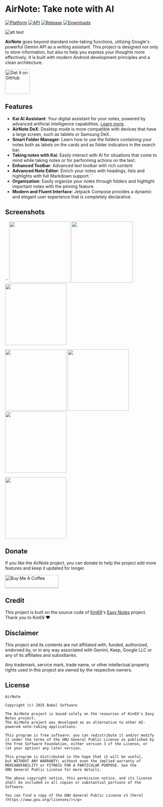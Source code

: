 # AirNote: Take note with AI

[![Platform](https://img.shields.io/badge/android-platform?style=for-the-badge&label=platform&labelColor=21262d&color=6e7681)](https://www.android.com) [![API](https://img.shields.io/badge/26%2B-level?style=for-the-badge&logo=android&logoColor=3cd382&label=API&labelColor=21262d&color=ff663b)](https://developer.android.com/studio/releases/platforms) [![Release](https://img.shields.io/github/v/release/RRechz/AirNote?display_name=tag&style=for-the-badge&logo=github&labelColor=21262d&color=1f6feb)](https://github.com/RRechz/AirNote/releases) [![Downloads](https://img.shields.io/github/downloads/RRechz/AirNote/total)](https://github.com/RRechz/AirNote/releases)

![alt text](https://github.com/RRechz/AirNote/blob/master/image/airnote_banner.png)

**AirNote** goes beyond standard note-taking functions, utilizing Google's powerful Gemini API as a writing assistant. This project is designed not only to store information, but also to help you express your thoughts more effectively. It is built with modern Android development principles and a clean architecture.

[<img src="https://github.com/machiav3lli/oandbackupx/blob/034b226cea5c1b30eb4f6a6f313e4dadcbb0ece4/badge_github.png" alt="Get it on GitHub" height="80">](https://github.com/RRechz/AirNote/releases/latest)

## Features

* **Kai AI Assistant**: Your digital assistant for your notes, powered by advanced artificial intelligence capabilities. [Learn more](https://github.com/RRechz/airnote-ai).
* **AirNote DeX**: Desktop mode is more compatible with devices that have a large screen, such as tablets or Samsung DeX.
* **Smart Folder Manager**: Learn how to use the folders containing your notes both as labels on the cards and as folder indicators in the search bar.
* **Taking notes with Kai**: Easily interact with AI for situations that come to mind while taking notes or for performing actions on the text.
* **Enhanced Toolbar**: Advanced text toolbar with rich content
* **Advanced Note Editor**: Enrich your notes with headings, lists and highlights with full Markdown support.``
* **Organization**: Easily organize your notes through folders and highlight important notes with the pinning feature.
* **Modern and Fluent Interface**: Jetpack Compose provides a dynamic and elegant user experience that is completely declarative.

## Screenshots
<p float="left">``
  <img src="https://github.com/RRechz/AirNote/blob/master/image/AirNote_home.jpg" width="200" />
  <img src="https://github.com/RRechz/AirNote/blob/master/image/AirNote_edit.jpg" width="200" />
  <img src="https://github.com/RRechz/AirNote/blob/master/image/AirNote_AI_space.jpg" width="200" />
</p>
<p float="left">
  <img src="https://github.com/RRechz/AirNote/blob/master/image/AirNote_settings.jpg" width="200" />
  <img src="https://github.com/RRechz/AirNote/blob/master/image/AirNote_settings_colors_styles.jpg" width="200" />
  <img src="https://github.com/RRechz/AirNote/blob/master/image/AirNote_settings_api.jpg" width="200" />
</p>
</p float="left">
  <img src="https://github.com/RRechz/AirNote/blob/master/image/AirNote_settings_about.jpg" width="200" />
</p>

## Donate

If you like the AirNote project, you can donate to help the project add more features and keep it updated for longer.

<a href="https://www.buymeacoffee.com/dev_rrechz.kt" target="_blank"><img src="https://www.buymeacoffee.com/assets/img/custom_images/orange_img.png" alt="Buy Me A Coffee" style="height: 41px !important;width: 174px !important;box-shadow: 0px 3px 2px 0px rgba(190, 190, 190, 0.5) !important;-webkit-box-shadow: 0px 3px 2px 0px rgba(190, 190, 190, 0.5) !important;" ></a>

## Credit

This project is built on the source code of [Kin69](https://github.com/Kin69)'s [Easy Notes](https://github.com/Kin69/EasyNotes) project. Thank you to Kin69 ❤️

## Disclaimer

This project and its contents are not affiliated with, funded, authorized, endorsed by, or in any
way associated with Gemini, Keep, Google LLC or any of its affiliates and subsidiaries.

Any trademark, service mark, trade name, or other intellectual property rights used in this project
are owned by the respective owners.

## License
    AirNote

    Copyright (c) 2025 Babel Software

    The AirNote project is based solely on the resources of Kin69's Easy Notes project. 
    The AirNote project was developed as an alternative to other AI-powered note-taking applications.
    
    This program is free software: you can redistribute it and/or modify
    it under the terms of the GNU General Public License as published by
    the Free Software Foundation, either version 3 of the License, or
    (at your option) any later version.
    
    This program is distributed in the hope that it will be useful,
    but WITHOUT ANY WARRANTY; without even the implied warranty of
    MERCHANTABILITY or FITNESS FOR A PARTICULAR PURPOSE. See the
    GNU General Public License for more details.
    
    The above copyright notice, this permission notice, and its license shall be included in all copies or substantial portions of the Software.
    
    You can find a copy of the GNU General Public License v3 [here](https://www.gnu.org/licenses/)</p>
